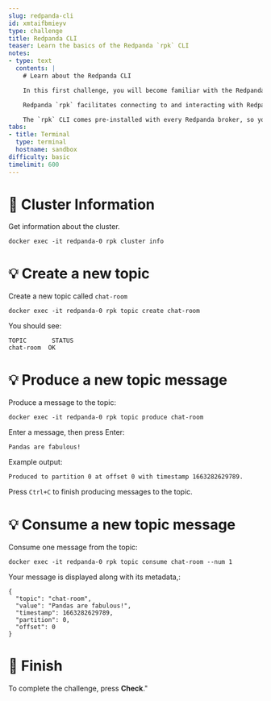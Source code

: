 ```yaml
---
slug: redpanda-cli
id: xmtaifbmieyv
type: challenge
title: Redpanda CLI
teaser: Learn the basics of the Redpanda `rpk` CLI
notes:
- type: text
  contents: |
    # Learn about the Redpanda CLI

    In this first challenge, you will become familiar with the Redpanda `rpk` command-line tool (CLI).

    Redpanda `rpk` facilitates connecting to and interacting with Redpanda brokers.

    The `rpk` CLI comes pre-installed with every Redpanda broker, so you can use it inside one of the Redpanda Docker containers, or you can install it on your local machine to test connectivity.
tabs:
- title: Terminal
  type: terminal
  hostname: sandbox
difficulty: basic
timelimit: 600
---
```


🧪 Cluster Information
=======================

Get information about the cluster.

```
docker exec -it redpanda-0 rpk cluster info
```

💡 Create a new topic
================

Create a new topic called `chat-room`

```
docker exec -it redpanda-0 rpk topic create chat-room
```

You should see:

```
TOPIC       STATUS
chat-room  OK
```

💡 Produce a new topic message
================

Produce a message to the topic:

```
docker exec -it redpanda-0 rpk topic produce chat-room
```

Enter a message, then press Enter:

```
Pandas are fabulous!
```

Example output:

```
Produced to partition 0 at offset 0 with timestamp 1663282629789.
```

Press `Ctrl+C` to finish producing messages to the topic.

💡 Consume a new topic message
================

Consume one message from the topic:

```
docker exec -it redpanda-0 rpk topic consume chat-room --num 1
```

Your message is displayed along with its metadata,:

```
{
  "topic": "chat-room",
  "value": "Pandas are fabulous!",
  "timestamp": 1663282629789,
  "partition": 0,
  "offset": 0
}
```

🏁 Finish
=========

To complete the
challenge, press **Check**."
